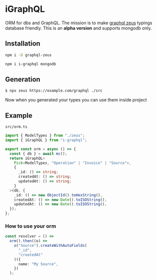 # iGraphQL

ORM for dbs and GraphQL. The mission is to make [graphql zeus](https://github.com/graphql-editor/graphql-zeus) typings database friendly. This is an **alpha version** and supports mongodb only.

## Installation

```sh
npm i -D graphql-zeus
```

```sh
npm i i-graphql mongodb
```

## Generation

```
$ npx zeus https://example.com/graphql ./src
```

Now when you generated your types you can use them inside project

## Example

`src/orm.ts`

```ts
import { ModelTypes } from "./zeus";
import { iGraphQL } from "i-graphql";

export const orm = async () => {
  const { db } = await mc();
  return iGraphQL<
    Pick<ModelTypes, "Operation" | "Invoice" | "Source">,
    {
      _id: () => string;
      createdAt: () => string;
      updatedAt: () => string;
    }
  >(db, {
    _id: () => new ObjectId().toHexString(),
    createdAt: () => new Date().toISOString(),
    updatedAt: () => new Date().toISOString(),
  });
};
```

### How to use your orm

```ts
const resolver = () =>
  orm().then((o) =>
    o("Source").createWithAutoFields(
      "_id",
      "createdAt"
    )({
      name: "My Source",
    })
  );
```
